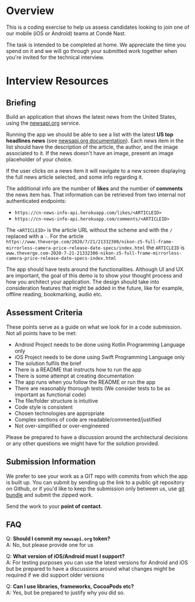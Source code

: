 # Overview

This is a coding exercise to help us assess candidates looking to join one of our mobile (iOS or Android) teams at Condé Nast. 

The task is intended to be completed at home. We appreciate the time you spend on it and we will go through your submitted work together when you're invited for the technical interview.

# Interview Resources

## Briefing

Build an application that shows the latest news from the United States, using the [newsapi.org](https://newsapi.org) service.

Running the app we should be able to see a list with the latest **US top headlines news** (see [newsapi.org documentation](https://newsapi.org/docs/)).
Each news item in the list should have the description of the article, the author, and the image associated to it. 
If the news doesn't have an image, present an image placeholder of your choice.

If the user clicks on a news item it will navigate to a new screen displaying the full news article selected, and some info regarding it.

The additional info are the number of **likes** and the number of **comments** the news item has.
That information can be retrieved from two internal not authenticated endpoints: 

 * `https://cn-news-info-api.herokuapp.com/likes/<ARTICLEID>` 
 * `https://cn-news-info-api.herokuapp.com/comments/<ARTICLEID>`

 The  `<ARTICLEID>`  is the article URL without the scheme and with the `/` replaced with a `-`.
For the article `https://www.theverge.com/2020/7/21/21332300/nikon-z5-full-frame-mirrorless-camera-price-release-date-specs/index.html` the `ARTICLEID` is `www.theverge.com-2020-7-21-21332300-nikon-z5-full-frame-mirrorless-camera-price-release-date-specs-index.html`

The app should have tests around the functionalities.
Although UI and UX are important, the goal of this demo is to show your thought process and how you architect your application. The design should take into consideration features that might be added in the future, like for example, offline reading, bookmarking, audio etc.

## Assessment Criteria

These points serve as a guide on what we look for in a code submission. Not all points have to be met:
 - Android Project needs to be done using Kotlin Programming Language only
 - iOS Project needs to be done using Swift Programming Language only
 - The solution fulfils the brief
 - There is a README that instructs how to run the app
 - There is some attempt at creating documentation
 - The app runs when you follow the README or run the app
 - There are reasonably thorough tests (We consider tests to be as important as functional code)
 - The file/folder structure is intuitive
 - Code style is consistent
 - Chosen technologies are appropriate
 - Complex sections of code are readable/commented/justified
 - Not over-simplified or over-engineered

Please be prepared to have a discussion around the architectural decisions or any other questions we might have for the solution provided.

## Submission Information

We prefer to see your work as a GIT repo with commits from which the app is built up.
You can submit by sending up the link to a public git repository on Github, or if you'd 
like to keep the submission only between us, use [git bundle](https://git-scm.com/docs/git-bundle) and submit the zipped work.

Send the work to your **point of contact**.

## FAQ

Q: **Should I commit my `newsapi.org` token?**  
A: No, but please provide one for us

Q: **What version of iOS/Android must I support?**  
A: For testing purposes you can use the latest versions for Android and iOS but be prepared to have a discussions around what changes might be required if we did support older versions

Q: **Can I use libraries, frameworks, CocoaPods etc?**  
A: Yes, but be prepared to justify why you did so.
